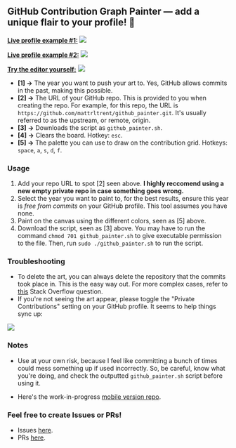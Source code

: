 ## GitHub Contribution Graph Painter — add a unique flair to your profile! 🎨

**[Live profile example #1:](https://github.com/mattrltrent?tab=overview&from=2018-12-01&to=2018-12-31#:~:text=January,Jan)**
<img src="https://raw.githubusercontent.com/mattrltrent/github_painter/main/github/ex_1.JPG" width="" height="" style="display: inline"/>

**[Live profile example #2:](https://github.com/TalentedB?tab=overview&from=2019-12-01&to=2019-12-31#:~:text=January-,Jan,-February)**
<img src="https://raw.githubusercontent.com/mattrltrent/github_painter/main/github/ex_2.JPG" width="" height="" style="display: inline"/>

**[Try the editor yourself:](https://github-painter.vercel.app/)**
<img src="https://raw.githubusercontent.com/mattrltrent/github_painter/main/github/demo_4.jpg" width="" height="" style="display: inline"/>

- **[1] ->** The year you want to push your art to. Yes, GitHub allows commits in the past, making this possible.
- **[2] ->** The URL of your GitHub repo. This is provided to you when creating the repo. For example, for this repo, the URL is `https://github.com/mattrltrent/github_painter.git`. It's usually referred to as the upstream, or remote, origin.
- **[3] ->** Downloads the script as `github_painter.sh`.
- **[4] ->** Clears the board. Hotkey: `esc`.
- **[5] ->** The palette you can use to draw on the contribution grid. Hotkeys: `space`, `a`, `s`, `d`, `f`.

### Usage

1. Add your repo URL to spot [2] seen above. **I highly reccomend using a new empty private repo in case something goes wrong.**
2. Select the year you want to paint to, for the best results, ensure this year is *free from commits* on your GitHub profile. This tool assumes you have none.
3. Paint on the canvas using the different colors, seen as [5] above.
4. Download the script, seen as [3] above. You may have to run the command `chmod 701 github_painter.sh` to give executable permission to the file. Then, run `sudo ./github_painter.sh` to run the script.

### Troubleshooting

- To delete the art, you can always delete the repository that the commits took place in. This is the easy way out. For more complex cases, refer to [this](https://stackoverflow.com/questions/448919/how-can-i-remove-a-commit-on-github) Stack Overflow question.
- If you're not seeing the art appear, please toggle the "Private Contributions" setting on your GitHub profile. It seems to help things sync up:


<img src="https://raw.githubusercontent.com/mattrltrent/github_painter/main/github/demo_2.JPG" width="" height="" style="display: inline"/>




### Notes

- Use at your own risk, because I feel like committing a bunch of times could mess something up if used incorrectly. So, be careful, know what you're doing, and check the outputted `github_painter.sh` script before using it.

- Here's the work-in-progress [mobile version repo](https://github.com/TalentedB/GitHub-Painter).

### Feel free to create Issues or PRs!

- Issues [here](https://github.com/mattrltrent/github_painter/issues).
- PRs [here](https://github.com/mattrltrent/github_painter/pulls).